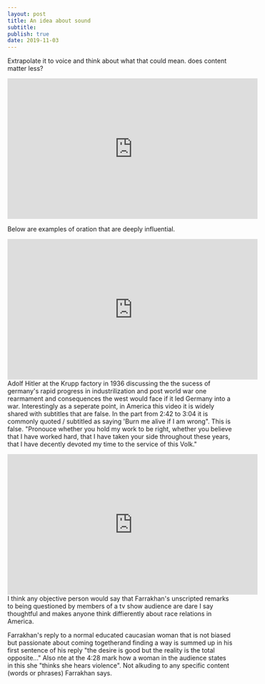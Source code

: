 ```yaml
---
layout: post
title: An idea about sound
subtitle: 
publish: true
date: 2019-11-03
---
```

Extrapolate it to voice and think about what that could mean. does content matter less?

<iframe width="560" height="315" src="https://www.youtube.com/embed/8jxVVO_3LWE?controls=0" frameborder="0" allow="accelerometer; autoplay; encrypted-media; gyroscope; picture-in-picture" allowfullscreen></iframe>

Below are examples of oration that are deeply influential.


<iframe width="560" height="315" src="https://www.youtube.com/embed/FJ3N_2r6R-o?controls=0" frameborder="0" allow="accelerometer; autoplay; encrypted-media; gyroscope; picture-in-picture" allowfullscreen></iframe>
Adolf Hitler at the Krupp factory in 1936 discussing the the sucess of germany's rapid progress in industrilization and post world war one rearmament and consequences the west would face if it led Germany into a war.
Interestingly as a seperate point, in America this video it is widely shared with subtitles that are false. In the part from 2:42 to 3:04 it is commonly quoted / subtitled as saying 'Burn me alive if I am wrong". This is false.
"Pronouce whether you hold my work to be right, whether you believe that I have worked hard, that I have taken your side throughout these years, that I have decently devoted my time to the service of this Volk."

<p>
<iframe width="560" height="315" src="https://www.youtube.com/embed/Epjb-A6vOhQ?controls=0" frameborder="0" allow="accelerometer; autoplay; encrypted-media; gyroscope; picture-in-picture" allowfullscreen></iframe>
I think any objective person would say that Farrakhan's unscripted remarks to being questioned by members of a tv show audience are dare I say thoughtful and makes anyone think diffierently about race relations in America.
  
 Farrakhan's reply to a normal educated caucasian woman that is not biased but passionate about coming togetherand finding a way is summed up in his first sentence of his reply "the desire is good but the reality is the total opposite..."
 Also nte at the 4:28 mark how a woman in the audience states in this she "thinks she hears violence". Not alkuding to any specific content (words or phrases) Farrakhan says. 
 
 
